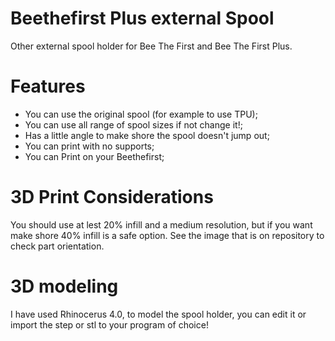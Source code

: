 # Beethefirst Plus external Spool

Other external spool holder for Bee The First and Bee The First Plus.

# Features

* You can use the original spool (for example to use TPU);
* You can use all range of spool sizes if not change it!;
* Has a little angle to make shore the spool doesn't jump out;
* You can print with no supports;
* You can Print on your Beethefirst;

# 3D Print Considerations

You should use at lest 20% infill and a medium resolution, but if you want make shore 40% infill is a safe option.
See the image that is on repository to check part orientation.

# 3D modeling

I have used Rhinocerus 4.0, to model the spool holder, you can edit it or import the step or stl to your program of choice!